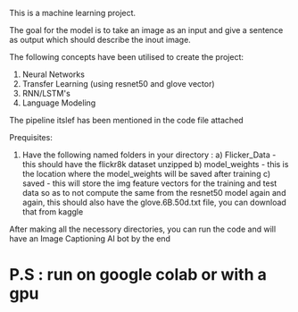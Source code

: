 This is a machine learning project.

The goal for the model is to take an image as an input and give a sentence as output which should describe the inout image.

The following concepts have been utilised to create the project:
  1) Neural Networks
  2) Transfer Learning (using resnet50 and glove vector)
  3) RNN/LSTM's
  4) Language Modeling
 
The pipeline itslef has been mentioned in the code file attached

Prequisites:
  1) Have the following named folders in your directory :
    a) Flicker_Data - this should have the flickr8k dataset unzipped
    b) model_weights - this is the location where the model_weights will be saved after training
    c) saved - this will store the img feature vectors for the training and test data so as to not compute the same from the resnet50 model again and again, this should also have                the glove.6B.50d.txt file, you can download that from kaggle

After making all the necessory directories, you can run the code and will have an Image Captioning AI bot by the end

# P.S : run on google colab or with a gpu
  
